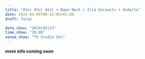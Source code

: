 ```yaml
---
title: "Atol Atol Atol + Nape Neck + Ilia Gorowitz + Andarta"
date: 2024-03-05T08:42:05+01:00
draft: false

date_show: "2024|05|23"
time_show: "20:00"
venue_show: "TV Studio Ost"
---
```


<!--
[Nape Neck live @sonicprotesfestival](https://www.youtube.com/watch?v=ZTy6yM5OfOA)

[NAPE NECK @ Strasbourg, 10/04/2022](https://www.youtube.com/watch?v=9fa-v9UYp8A)

[IMPATV 237 - NAPE NECK - SUPERNORMAL 2019 FULL SET](https://www.youtube.com/watch?v=Lg-1G2NBLh4)

[https://napeneck.bandcamp.com/album/look-alive-ep](https://napeneck.bandcamp.com/album/look-alive-ep)

[Atol Atol Atol - live 08.10.2022, club Żak, Gdańsk # 3](https://www.youtube.com/watch?v=2PxWMSHJIbo)

[Atol Atol Atol - Sto nieodebranych połączeń (Official Video)](https://www.youtube.com/watch?v=oSvNKEL9xxs)

[Atol Atol Atol - "Atol Atol Atol" (Official Music Video)](https://www.youtube.com/watch?v=AiaErLUqKFs) -->

**more info coming soon**

<!-- ![Atol Atol Atol + Nape Neck + Ilia Gorowitz + Andarta](../../posters/2024-05-23.jpg) -->
